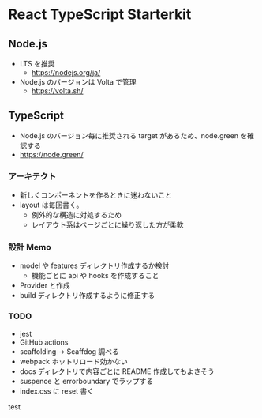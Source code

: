 # React TypeScript Starterkit

## Node.js

- LTS を推奨
  - https://nodejs.org/ja/
- Node.js のバージョンは Volta で管理
  - https://volta.sh/

## TypeScript

- Node.js のバージョン毎に推奨される target があるため、node.green を確認する
- https://node.green/

### アーキテクト

- 新しくコンポーネントを作るときに迷わないこと
- layout は毎回書く。
  - 例外的な構造に対処するため
  - レイアウト系はページごとに繰り返した方が柔軟

### 設計 Memo

- model や features ディレクトリ作成するか検討
  - 機能ごとに api や hooks を作成すること
- Provider と作成
- build ディレクトリ作成するように修正する

### TODO

- jest
- GitHub actions
- scaffolding -> Scaffdog 調べる
- webpack ホットリロード効かない
- docs ディレクトリで内容ごとに README 作成してもよさそう
- suspence と errorboundary でラップする
- index.css に reset 書く

test